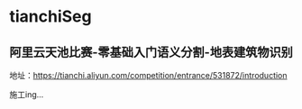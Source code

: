 # tianchiSeg

 ## 阿里云天池比赛-零基础入门语义分割-地表建筑物识别

地址：https://tianchi.aliyun.com/competition/entrance/531872/introduction



施工ing...
